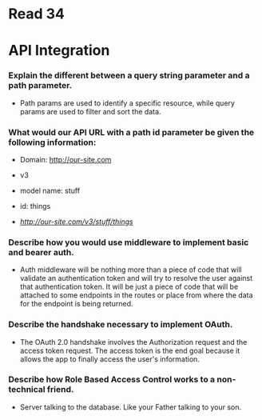 # Read 34

# API Integration

### Explain the different between a query string parameter and a path parameter.

- Path params are used to identify a specific resource, while query params are used to filter and sort the data.

### What would our API URL with a path id parameter be given the following information:

- Domain: http://our-site.com
- v3
- model name: stuff
- id: things

- *http://our-site.com/v3/stuff/things*

### Describe how you would use middleware to implement basic and bearer auth.

- Auth middleware will be nothing more than a piece of code that will validate an authentication token and will try to resolve the user against that authentication token. It will be just a piece of code that will be attached to some endpoints in the routes or place from where the data for the endpoint is being returned.

### Describe the handshake necessary to implement OAuth.

- The OAuth 2.0 handshake involves the Authorization request and the access token request. The access token is the end goal because it allows the app to finally access the user's information.

### Describe how Role Based Access Control works to a non-technical friend.

- Server talking to the database. Like your Father talking to your son.
